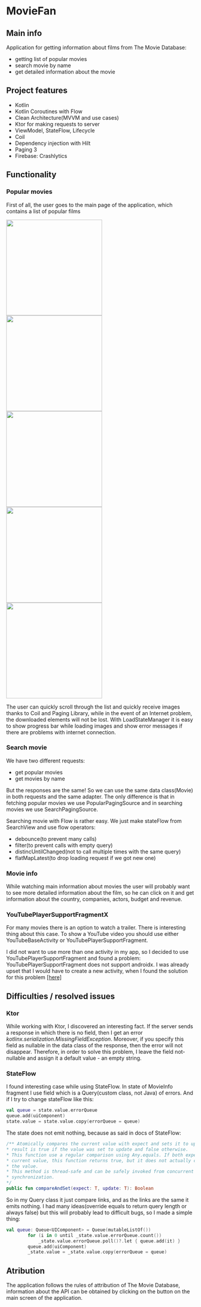 # MovieFan

## Main info

Application for getting information about films from The Movie Database:
* getting list of popular movies
* search movie by name
* get detailed information about the movie

## Project features
* Kotlin
* Kotlin Coroutines with Flow
* Clean Architecture(MVVM and use cases)
* Ktor for making requests to server
* ViewModel, StateFlow, Lifecycle
* Coil
* Dependency injection with Hilt
* Paging 3
* Firebase: Crashlytics

## Functionality

### Popular movies
First of all, the user goes to the main page of the application, which contains a list of popular films

<p>
  <img src="https://github.com/avelycure/avelycure/blob/master/assets/movieFan/main.jpg" width="256" />
  <img src="https://github.com/avelycure/avelycure/blob/master/assets/movieFan/movie_info1.jpg" width="256" />
  <img src="https://github.com/avelycure/avelycure/blob/master/assets/movieFan/movie_info2.jpg" width="256" />
  <img src="https://github.com/avelycure/avelycure/blob/master/assets/movieFan/search.jpg" width="256" />
  <img src="https://github.com/avelycure/avelycure/blob/master/assets/movieFan/info.jpg" width="256" />
</p>

The user can quickly scroll through the list and quickly receive images thanks to Coil and Paging Library, while in the event of an Internet problem, the downloaded elements will not be lost. With LoadStateManager it is easy to show progress bar while loading images and show error messages if there are problems with internet connection.

### Search movie

We have two different requests: 
* get popular movies
* get movies by name

But the responses are the same! So we can use the same data class(Movie) in both requests and the same adapter. The only difference is that in fetching popular movies we use PopularPagingSource and in searching movies we use SearchPagingSource.

Searching movie with Flow is rather easy. We just make stateFlow from SearchView and use flow operators: 
* debounce(to prevent many calls)
* filter(to prevent calls with empty query)
* distincUntilChanged(not to call multiple times with the same query)
* flatMapLatest(to drop loading request if we got new one)

### Movie info

While watching main information about movies the user will probably want to see more detailed information about the film, so he can click on it and get information about the country, companies, actors, budget and revenue.

### YouTubePlayerSupportFragmentX

For many movies there is an option to watch a trailer. There is interesting thing about this case. To show a YouTube video you should use either YouTubeBaseActivity or YouTubePlayerSupportFragment.

I did not want to use more than one activity in my app, so I decided to use YouTubePlayerSupportFragment and found a problem: YouTubePlayerSupportFragment does not support androidx. I was already upset that I would have to create a new activity, when I found the solution for this problem [[here]](https://gist.github.com/medyo/f226b967213c3b8ec6f6bebb5338a492)

## Difficulties / resolved issues

### Ktor
While working with Ktor, I discovered an interesting fact. If the server sends a response in which there is no field, then I get an error <i>kotlinx.serialization.MissingFieldException</i>. Moreover, if you specify this field as nullable in the data class of the response, then the error will not disappear. Therefore, in order to solve this problem, I leave the field not-nullable and assign it a default value - an empty string.

### StateFlow
I found interesting case while using StateFlow. In state of MovieInfo fragment I use field which is a Query(custom class, not Java) of errors. And if I try to change stateFlow like this:
```kotlin
val queue = state.value.errorQueue
queue.add(uiComponent)
state.value = state.value.copy(errorQueue = queue)
```
The state does not emit nothing, because as said in docs of StateFlow:
```kotlin
/** Atomically compares the current value with expect and sets it to update if it is equal to expect. The
* result is true if the value was set to update and false otherwise.
* This function use a regular comparison using Any.equals. If both expect and update are equal to the
* current value, this function returns true, but it does not actually change the reference that is stored in
* the value.
* This method is thread-safe and can be safely invoked from concurrent coroutines without external
* synchronization.
*/
public fun compareAndSet(expect: T, update: T): Boolean
```
So in my Query class it just compare links, and as the links are the same it emits nothing. I had many ideas(override equals to return query length or always false) but this will probably lead to difficult bugs, so I made a simple thing: 
```kotlin
val queue: Queue<UIComponent> = Queue(mutableListOf())
        for (i in 0 until _state.value.errorQueue.count())
            _state.value.errorQueue.poll()?.let { queue.add(it) }
        queue.add(uiComponent)
        _state.value = _state.value.copy(errorQueue = queue)
 ```
## Atribution 
The application follows the rules of attribution of The Movie Database, information about the API can be obtained by clicking on the button on the main screen of the application.
